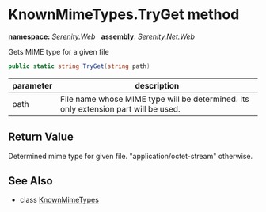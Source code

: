 # KnownMimeTypes.TryGet method
**namespace:** *[Serenity.Web](../../README.md#serenity.web-namespace)*   **assembly**: *[Serenity.Net.Web](../../README.md)*

Gets MIME type for a given file

```csharp
public static string TryGet(string path)
```

| parameter | description |
| --- | --- |
| path | File name whose MIME type will be determined. Its only extension part will be used. |

## Return Value

Determined mime type for given file. "application/octet-stream" otherwise.

## See Also

* class [KnownMimeTypes](../KnownMimeTypes.md)